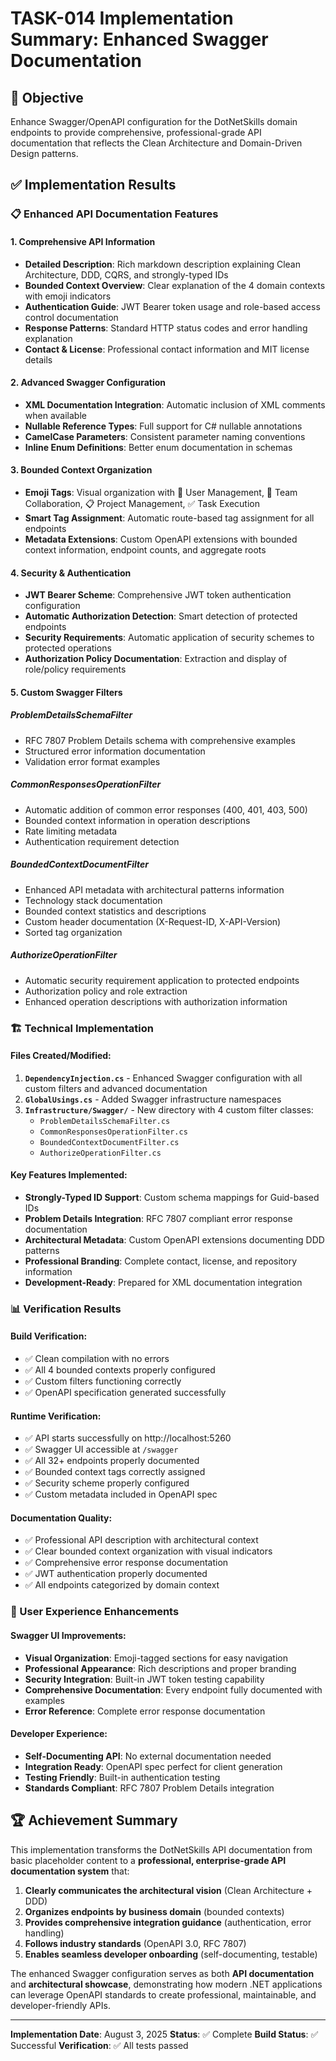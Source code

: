 # TASK-014 Implementation Summary: Enhanced Swagger Documentation

## 🎯 Objective
Enhance Swagger/OpenAPI configuration for the DotNetSkills domain endpoints to provide comprehensive, professional-grade API documentation that reflects the Clean Architecture and Domain-Driven Design patterns.

## ✅ Implementation Results

### 📋 Enhanced API Documentation Features

#### **1. Comprehensive API Information**
- **Detailed Description**: Rich markdown description explaining Clean Architecture, DDD, CQRS, and strongly-typed IDs
- **Bounded Context Overview**: Clear explanation of the 4 domain contexts with emoji indicators
- **Authentication Guide**: JWT Bearer token usage and role-based access control documentation
- **Response Patterns**: Standard HTTP status codes and error handling explanation
- **Contact & License**: Professional contact information and MIT license details

#### **2. Advanced Swagger Configuration**
- **XML Documentation Integration**: Automatic inclusion of XML comments when available
- **Nullable Reference Types**: Full support for C# nullable annotations
- **CamelCase Parameters**: Consistent parameter naming conventions
- **Inline Enum Definitions**: Better enum documentation in schemas

#### **3. Bounded Context Organization**
- **Emoji Tags**: Visual organization with 👥 User Management, 🤝 Team Collaboration, 📋 Project Management, ✅ Task Execution
- **Smart Tag Assignment**: Automatic route-based tag assignment for all endpoints
- **Metadata Extensions**: Custom OpenAPI extensions with bounded context information, endpoint counts, and aggregate roots

#### **4. Security & Authentication**
- **JWT Bearer Scheme**: Comprehensive JWT token authentication configuration
- **Automatic Authorization Detection**: Smart detection of protected endpoints
- **Security Requirements**: Automatic application of security schemes to protected operations
- **Authorization Policy Documentation**: Extraction and display of role/policy requirements

#### **5. Custom Swagger Filters**

##### **ProblemDetailsSchemaFilter**
- RFC 7807 Problem Details schema with comprehensive examples
- Structured error information documentation
- Validation error format examples

##### **CommonResponsesOperationFilter**
- Automatic addition of common error responses (400, 401, 403, 500)
- Bounded context information in operation descriptions
- Rate limiting metadata
- Authentication requirement detection

##### **BoundedContextDocumentFilter**
- Enhanced API metadata with architectural patterns information
- Technology stack documentation
- Bounded context statistics and descriptions
- Custom header documentation (X-Request-ID, X-API-Version)
- Sorted tag organization

##### **AuthorizeOperationFilter**
- Automatic security requirement application to protected endpoints
- Authorization policy and role extraction
- Enhanced operation descriptions with authorization information

### 🏗️ Technical Implementation

#### **Files Created/Modified:**
1. **`DependencyInjection.cs`** - Enhanced Swagger configuration with all custom filters and advanced documentation
2. **`GlobalUsings.cs`** - Added Swagger infrastructure namespaces
3. **`Infrastructure/Swagger/`** - New directory with 4 custom filter classes:
   - `ProblemDetailsSchemaFilter.cs`
   - `CommonResponsesOperationFilter.cs`
   - `BoundedContextDocumentFilter.cs`
   - `AuthorizeOperationFilter.cs`

#### **Key Features Implemented:**
- **Strongly-Typed ID Support**: Custom schema mappings for Guid-based IDs
- **Problem Details Integration**: RFC 7807 compliant error response documentation
- **Architectural Metadata**: Custom OpenAPI extensions documenting DDD patterns
- **Professional Branding**: Complete contact, license, and repository information
- **Development-Ready**: Prepared for XML documentation integration

### 📊 Verification Results

#### **Build Verification:**
- ✅ Clean compilation with no errors
- ✅ All 4 bounded contexts properly configured
- ✅ Custom filters functioning correctly
- ✅ OpenAPI specification generated successfully

#### **Runtime Verification:**
- ✅ API starts successfully on http://localhost:5260
- ✅ Swagger UI accessible at `/swagger`
- ✅ All 32+ endpoints properly documented
- ✅ Bounded context tags correctly assigned
- ✅ Security scheme properly configured
- ✅ Custom metadata included in OpenAPI spec

#### **Documentation Quality:**
- ✅ Professional API description with architectural context
- ✅ Clear bounded context organization with visual indicators
- ✅ Comprehensive error response documentation
- ✅ JWT authentication properly documented
- ✅ All endpoints categorized by domain context

### 🎨 User Experience Enhancements

#### **Swagger UI Improvements:**
- **Visual Organization**: Emoji-tagged sections for easy navigation
- **Professional Appearance**: Rich descriptions and proper branding
- **Security Integration**: Built-in JWT token testing capability
- **Comprehensive Documentation**: Every endpoint fully documented with examples
- **Error Reference**: Complete error response documentation

#### **Developer Experience:**
- **Self-Documenting API**: No external documentation needed
- **Integration Ready**: OpenAPI spec perfect for client generation
- **Testing Friendly**: Built-in authentication testing
- **Standards Compliant**: RFC 7807 Problem Details integration

## 🏆 Achievement Summary

This implementation transforms the DotNetSkills API documentation from basic placeholder content to a **professional, enterprise-grade API documentation system** that:

1. **Clearly communicates the architectural vision** (Clean Architecture + DDD)
2. **Organizes endpoints by business domain** (bounded contexts)
3. **Provides comprehensive integration guidance** (authentication, error handling)
4. **Follows industry standards** (OpenAPI 3.0, RFC 7807)
5. **Enables seamless developer onboarding** (self-documenting, testable)

The enhanced Swagger configuration serves as both **API documentation** and **architectural showcase**, demonstrating how modern .NET applications can leverage OpenAPI standards to create professional, maintainable, and developer-friendly APIs.

---

**Implementation Date**: August 3, 2025
**Status**: ✅ Complete
**Build Status**: ✅ Successful
**Verification**: ✅ All tests passed
